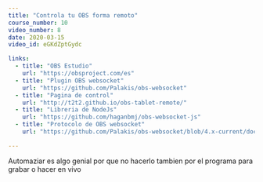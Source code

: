 ```yaml
---
title: "Controla tu OBS forma remoto"
course_number: 10
video_number: 8
date: 2020-03-15
video_id: eGKdZptGydc

links:
  - title: "OBS Estudio"
    url: "https://obsproject.com/es"
  - title: "Plugin OBS websocket"
    url: "https://github.com/Palakis/obs-websocket"
  - title: "Pagina de control"
    url: "http://t2t2.github.io/obs-tablet-remote/"
  - title: "Libreria de NodeJs"
    url: "https://github.com/haganbmj/obs-websocket-js"
  - title: "Protocolo de OBS websocket"
    url: "https://github.com/Palakis/obs-websocket/blob/4.x-current/docs/generated/protocol.md"  

---
```


Automaziar es algo genial por que no hacerlo tambien por el programa para grabar o hacer en vivo
